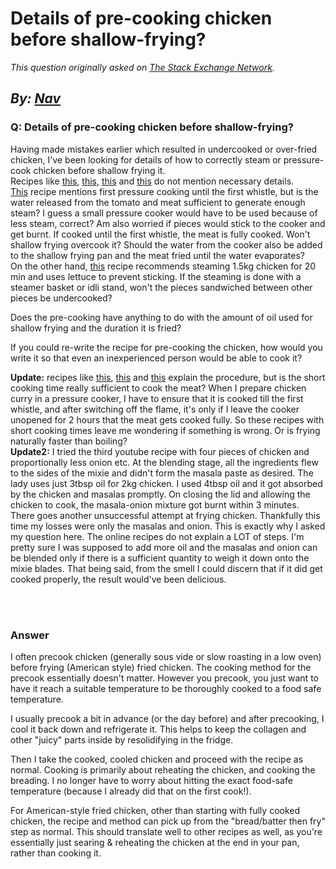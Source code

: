 # Details of pre-cooking chicken before shallow-frying?

_This question originally asked on [The Stack Exchange Network](https://cooking.stackexchange.com/q/112462)._

_By: [Nav](https://cooking.stackexchange.com/u/7812)_
<br>
--------------------------------------------
### Q: Details of pre-cooking chicken before shallow-frying?
<p>Having made mistakes earlier which resulted in undercooked or over-fried chicken, I've been looking for details of how to correctly steam or pressure-cook chicken before shallow frying it.<br />
Recipes like <a href="http://kurryleaves.net/2013/09/07/spicy-kerala-chicken-fry/" rel="nofollow noreferrer">this</a>, <a href="https://recipesaresimple.com/recipe/kerala-chicken-fry/" rel="nofollow noreferrer">this</a>, <a href="http://www.yummyntasty.com/recipes/special-chicken-curry/" rel="nofollow noreferrer">this</a> and <a href="https://www.bawarchi.com/recipe/kerala-style-chicken-ularthiyathu-oeslKBbbabcia.html" rel="nofollow noreferrer">this</a> do not mention necessary details.<br />
<a href="https://www.thetakeiteasychef.com/chicken-ularthiyathu-recipe" rel="nofollow noreferrer">This</a> recipe mentions first pressure cooking until the first whistle, but is the water released from the tomato and meat sufficient to generate enough steam? I guess a small pressure cooker would have to be used because of less steam, correct? Am also worried if pieces would stick to the cooker and get burnt. If cooked until the first whistle, the meat is fully cooked. Won't shallow frying overcook it? Should the water from the cooker also be added to the shallow frying pan and the meat fried until the water evaporates?<br />
On the other hand, <a href="https://gardenandgun.com/recipe/anatomy-of-a-classic-fried-chicken/" rel="nofollow noreferrer">this</a> recipe recommends steaming 1.5kg chicken for 20 min and uses lettuce to prevent sticking. If the steaming is done with a steamer basket or idli stand, won't the pieces sandwiched between other pieces be undercooked?</p>
<p>Does the pre-cooking have anything to do with the amount of oil used for shallow frying and the duration it is fried?</p>
<p>If you could re-write the recipe for pre-cooking the chicken, how would you write it so that even an inexperienced person would be able to cook it?</p>
<p><strong>Update:</strong> recipes like <a href="https://m.youtube.com/watch?v=smD37ssDRsE" rel="nofollow noreferrer">this</a>, <a href="https://m.youtube.com/watch?v=tOaEgRHfHgk" rel="nofollow noreferrer">this</a> and <a href="https://m.youtube.com/watch?v=4aw-EFibsjQ" rel="nofollow noreferrer">this</a> explain the procedure, but is the short cooking time really sufficient to cook the meat? When I prepare chicken curry in a pressure cooker, I have to ensure that it is cooked till the first whistle, and after switching off the flame, it's only if I leave the cooker unopened for 2 hours that the meat gets cooked fully. So these recipes with short cooking times leave me wondering if something is wrong. Or is frying naturally faster than boiling?<br />
<strong>Update2:</strong> I tried the third youtube recipe with four pieces of chicken and proportionally less onion etc. At the blending stage, all the ingredients flew to the sides of the mixie and didn't form the masala paste as desired. The lady uses just 3tbsp oil for 2kg chicken. I used 4tbsp oil and it got absorbed by the chicken and masalas promptly. On closing the lid and allowing the chicken to cook, the masala-onion mixture got burnt within 3 minutes. There goes another unsuccessful attempt at frying chicken. Thankfully this time my losses were only the masalas and onion. This is exactly why I asked my question here. The online recipes do not explain a LOT of steps. I'm pretty sure I was supposed to add more oil and the masalas and onion can be blended only if there is a sufficient quantity to weigh it down onto the mixie blades. That being said, from the smell I could discern that if it did get cooked properly, the result would've been delicious.</p>

<br><br>
### Answer 
<p>I often precook chicken (generally sous vide or slow roasting in a low oven) before frying (American style) fried chicken. The cooking method for the precook essentially doesn't matter. However you precook, you just want to have it reach a suitable temperature to be thoroughly cooked to a food safe temperature.</p>
<p>I usually precook a bit in advance (or the day before) and after precooking, I cool it back down and refrigerate it. This helps to keep the collagen and other &quot;juicy&quot; parts inside by resolidifying in the fridge.</p>
<p>Then I take the cooked, cooled chicken and proceed with the recipe as normal. Cooking is primarily about reheating the chicken, and cooking the breading. I no longer have to worry about hitting the exact food-safe temperature (because I already did that on the first cook!).</p>
<p>For American-style fried chicken, other than starting with fully cooked chicken, the recipe and method can pick up from the &quot;bread/batter then fry&quot; step as normal. This should translate well to other recipes as well, as you're essentially just searing &amp; reheating the chicken at the end in your pan, rather than cooking it.</p>

